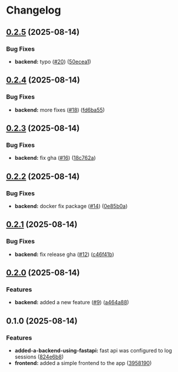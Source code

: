 # Changelog

## [0.2.5](https://github.com/GordonBlasco/devops-test-app/compare/backend-v0.2.4...backend-v0.2.5) (2025-08-14)


### Bug Fixes

* **backend:** typo ([#20](https://github.com/GordonBlasco/devops-test-app/issues/20)) ([50ecea1](https://github.com/GordonBlasco/devops-test-app/commit/50ecea1fcf272a289e5068f49245cf5aebb7b9fc))

## [0.2.4](https://github.com/GordonBlasco/devops-test-app/compare/backend-v0.2.3...backend-v0.2.4) (2025-08-14)


### Bug Fixes

* **backend:** more fixes ([#18](https://github.com/GordonBlasco/devops-test-app/issues/18)) ([fd6ba55](https://github.com/GordonBlasco/devops-test-app/commit/fd6ba559811adbcdb321ac1673bfcf2a63abf566))

## [0.2.3](https://github.com/GordonBlasco/devops-test-app/compare/backend-v0.2.2...backend-v0.2.3) (2025-08-14)


### Bug Fixes

* **backend:** fix gha ([#16](https://github.com/GordonBlasco/devops-test-app/issues/16)) ([18c762a](https://github.com/GordonBlasco/devops-test-app/commit/18c762aaad4d5394646edc0230a07a68c29448ea))

## [0.2.2](https://github.com/GordonBlasco/devops-test-app/compare/backend-v0.2.1...backend-v0.2.2) (2025-08-14)


### Bug Fixes

* **backend:** docker fix package ([#14](https://github.com/GordonBlasco/devops-test-app/issues/14)) ([0e85b0a](https://github.com/GordonBlasco/devops-test-app/commit/0e85b0a0a1c305ecf860b050cbfb74098d6445db))

## [0.2.1](https://github.com/GordonBlasco/devops-test-app/compare/backend-v0.2.0...backend-v0.2.1) (2025-08-14)


### Bug Fixes

* **backend:** fix release gha ([#12](https://github.com/GordonBlasco/devops-test-app/issues/12)) ([c46f41b](https://github.com/GordonBlasco/devops-test-app/commit/c46f41b0a0fd933b54d55fe289c608238eb63653))

## [0.2.0](https://github.com/GordonBlasco/devops-test-app/compare/backend-v0.1.0...backend-v0.2.0) (2025-08-14)


### Features

* **backend:** added a new feature ([#9](https://github.com/GordonBlasco/devops-test-app/issues/9)) ([a464a88](https://github.com/GordonBlasco/devops-test-app/commit/a464a886d1d73cf29a93b0cc2c495253074afaf9))

## 0.1.0 (2025-08-14)


### Features

* **added-a-backend-using-fastapi:** fast api was configured to log sessions ([824e6b8](https://github.com/GordonBlasco/devops-test-app/commit/824e6b87a54d88123594897cf2b138e968577203))
* **frontend:** added a simple frontend to the app ([3958190](https://github.com/GordonBlasco/devops-test-app/commit/395819059caa51b6f50355322523ed7e874b96ac))
